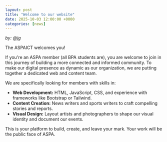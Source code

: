 ```yaml
---
layout: post
title: "Welcome to our website"
date: 2025-10-03 12:00:00 +0000
categories: [news]
---
```

*by: @jg*

The ASPAICT welcomes you!

If you're an ASPA member (all BPA students are), you are welcome to join in this journey of building a more connected and informed community. To make our digital presence as dynamic as our organization, we are putting together a dedicated web and content team.

We are specifically looking for members with skills in:

*   **Web Development:** HTML, JavaScript, CSS, and experience with frameworks like Bootstrap or Tailwind.
*   **Content Creation:** News writers and sports writers to craft compelling stories and reports.
*   **Visual Design:** Layout artists and photographers to shape our visual identity and document our events.

This is your platform to build, create, and leave your mark. Your work will be the public face of ASPA.

